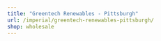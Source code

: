 ```yaml
---
title: "Greentech Renewables - Pittsburgh"
url: /imperial/greentech-renewables-pittsburgh/
shop: wholesale
---
```


